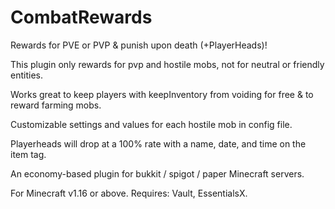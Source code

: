 # CombatRewards
Rewards for PVE or PVP &amp; punish upon death (+PlayerHeads)!

This plugin only rewards for pvp and hostile mobs, not for neutral or friendly entities.

Works great to keep players with keepInventory from voiding for free & to reward farming mobs.

Customizable settings and values for each hostile mob in config file.

Playerheads will drop at a 100% rate with a name, date, and time on the item tag.




An economy-based plugin for bukkit / spigot / paper Minecraft servers.

For Minecraft v1.16 or above. Requires: Vault, EssentialsX.
